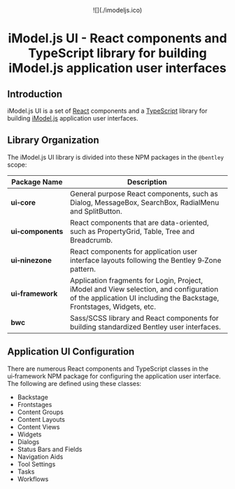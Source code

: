 <p style="text-align: center;">
![](./imodeljs.ico)
</p>
<h1 style="text-align: center;">
  iModel.js UI - React components and TypeScript library for building iModel.js application user interfaces
</h1>

## Introduction

iModel.js UI is a set of [React](https://www.reactjs.org) components and a [TypeScript](https://www.typescriptlang.org) library for building [iModel.js](https://imodeljs.github.io/iModel.js-docs-output) application user interfaces.

## Library Organization

The iModel.js UI library is divided into these NPM packages in the `@bentley` scope:

|Package Name|Description
|-----|-----
|**ui&#8209;core**|General purpose React components, such as Dialog, MessageBox, SearchBox, RadialMenu and SplitButton.
|**ui&#8209;components**|React components that are data-oriented, such as PropertyGrid, Table, Tree and Breadcrumb.
|**ui&#8209;ninezone**|React components for application user interface layouts following the Bentley 9&#8209;Zone pattern.
|**ui&#8209;framework**|Application fragments for Login, Project, iModel and View selection, and configuration of the application UI including the Backstage, Frontstages, Widgets, etc.
|**bwc**|Sass/SCSS library and React components for building standardized Bentley user interfaces.

## Application UI Configuration

There are numerous React components and TypeScript classes in the ui&#8209;framework NPM package for configuring the application user interface. The following are defined using these classes:

* Backstage
* Frontstages
* Content Groups
* Content Layouts
* Content Views
* Widgets
* Dialogs
* Status Bars and Fields
* Navigation Aids
* Tool Settings
* Tasks
* Workflows